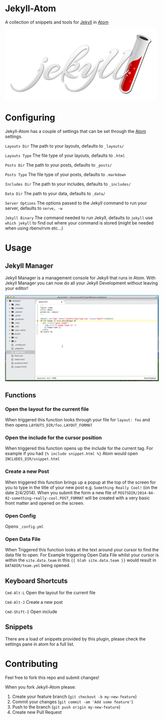 # Jekyll-Atom

A collection of snippets and tools for [Jekyll] in [Atom]

[![Jekyll Logo](https://raw.githubusercontent.com/Arcath/jekyll-atom/master/images/jekyll.png)](http://jekyllrb.com)

# Configuring

Jekyll-Atom has a couple of settings that can be set through the [Atom] settings.

`Layouts Dir` The path to your layouts, defaults to `_layouts/`

`Layouts Type` The file type of your layouts, defaults to `.html`

`Posts Dir` The path to your posts, defaults to `_posts/`

`Posts Type` The file type of your posts, defaults to `.markdown`

`Includes Dir` The path to your includes, defaults to `_includes/`

`Data Dir` The path to your data, defaults to `_data/`

`Server Options` The options passed to the Jekyll command to run your server, defaults to `serve, -w`

`Jekyll Binary` The command needed to run Jekyll, defaults to `jekyll` use `which jekyll` to find out where your command is stored (might be needed when using rbenv/rvm etc...)

# Usage

## Jekyll Manager

Jekyll Manager is a management console for Jekyll that runs in Atom. With Jekyll Manager you can now do all your Jekyll Development without leaving your editor!

![Jekyll Manager](https://raw.githubusercontent.com/Arcath/jekyll-atom/master/Jekyll-Manager.gif)

## Functions

### Open the layout for the current file

When triggered this function looks through your file for `layout: foo` and then opens `LAYOUTS_DIR/foo.LAYOUT_FORMAT`

### Open the include for the cursor position

When triggered this function opens up the include for the current tag. For example if you had `{% include snippet.html %}` Atom would open `INCLUDES_DIR/snippet.html`

### Create a new Post

When triggered this function brings up a popup at the top of the screen for you to type in the title of your new post e.g. `Something Really Cool!` (on the date 2/4/2014). When you submit the form a new file of `POSTSDIR/2014-04-02-something-really-cool.POST_FORMAT` will be created with a very basic front matter and opened on the screen.

### Open Config

Opens `_config.yml`

### Open Data File

When Triggered this function looks at the text around your cursor to find the data file to open. For Example triggering Open Data File whilst your cursor is within the `site.data.team` in this `{{ blah site.data.team }}` would result in `DATADIR/team.yml` being opened.

## Keyboard Shortcuts

`Cmd-Alt-L` Open the layout for the current file

`Cmd-Alt-J` Create a new post

`Cmd-Shift-I` Open include

## Snippets

There are a load of snippets provided by this plugin, please check the settings pane in atom for a full list.

# Contributing

Feel free to fork this repo and submit changes!

When you fork Jekyll-Atom please:

1. Create your feature branch (`git checkout -b my-new-feature`)
2. Commit your changes (`git commit -am 'Add some feature'`)
3. Push to the branch (`git push origin my-new-feature`)
4. Create new Pull Request

[Jekyll]: http://jekyllrb.com
[Atom]: https://atom.io
